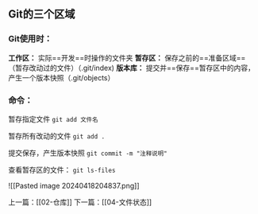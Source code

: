 ## Git的三个区域
### Git使用时：
**工作区：** 实际==开发==时操作的文件夹
**暂存区：** 保存之前的==准备区域==（暂存改动过的文件）（.git/index)
**版本库：** 提交并==保存==暂存区中的内容，产生一个版本快照（.git/objects）
### 命令：
暂存指定文件
`git add 文件名`

暂存所有改动的文件
`git add .`

提交保存，产生版本快照
`git commit -m "注释说明"`

查看暂存区的文件：
`git ls-files`

![[Pasted image 20240418204837.png]]

上一篇：[[02-仓库]]
下一篇：[[04-文件状态]]